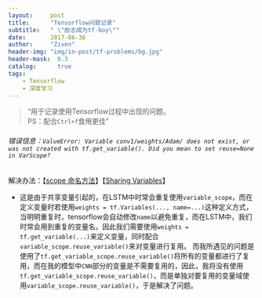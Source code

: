 ```yaml
---
layout:     post
title:      "Tensorflow问题记录"
subtitle:   " \"励志成为tf-boy\""
date:       2017-06-30
author:     "Ziven"
header-img: "img/in-post/tf-problems/bg.jpg"
header-mask:  0.3
catalog:      true
tags:
    - Tensorflow
    - 深度学习
---
```


> “用于记录使用Tensorflow过程中出现的问题。  
PS：配合`Ctrl+f`食用更佳”

###### 错误信息：`ValueError: Variable conv1/weights/Adam/ does not exist, or was not created with tf.get_variable(). Did you mean to set reuse=None in VarScope?`
解决办法：【[scope 命名方法](https://morvanzhou.github.io/tutorials/machine-learning/tensorflow/5-12-scope/)】【[Sharing Variables](https://www.tensorflow.org/programmers_guide/variable_scope)】  
* 这是由于共享变量引起的，在LSTM中时常会重复使用`variable_scope`，而在定义变量时若使用`weights = tf.Variables(..., name=...)`这种定义方式，当明明重复时，tensorflow会自动修改`name`以避免重复，而在LSTM中，我们时常会用到重复的变量名，因此我们需要使用`weights = tf.get_variable(...)`来定义变量，同时配合`variable_scope.reuse_variable()`来对变量进行复用。
而我所遇见的问题是使用了`tf.get_variable_scope.reuse_variable()`将所有的变量都进行了复用，而在我的模型中`CNN`部分的变量是不需要复用的，因此，我将没有使用`tf.get_variable_scope.reuse_variable()`，而是单独对要复用的变量域使用`variable_scope.reuse_variable()`，于是解决了问题。
